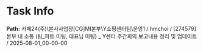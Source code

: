 # Task Info

**Path:** 카페24(주)\본사사업장\[CG]MI본부\Y쇼핑센터팀\운영1 / hmchoi / [274579] 본부 내 소통 (팀_파트 미팅, 대표님 미팅) _ Y센터 주간회의 보고내용 정리 및 업데이트 / 2025-08-01_00-00-00

